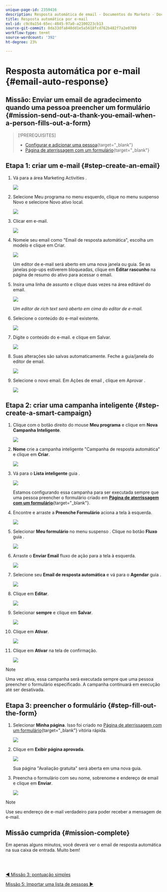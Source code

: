 ```yaml
---
unique-page-id: 2359416
description: Resposta automática de email - Documentos do Marketo - Documentação do produto
title: Resposta automática por e-mail
exl-id: c9c0a154-65ec-4845-97a0-a2100223cb13
source-git-commit: 0da33dfa840dd1e5a5618fcd762b482f7a2e0789
workflow-type: tm+mt
source-wordcount: '392'
ht-degree: 23%

---
```


# Resposta automática por e-mail {#email-auto-response}

## Missão: Enviar um email de agradecimento quando uma pessoa preencher um formulário {#mission-send-out-a-thank-you-email-when-a-person-fills-out-a-form}

>[!PREREQUISITES]
>
>* [Configurar e adicionar uma pessoa](/help/marketo/getting-started/quick-wins/get-set-up-and-add-a-person.md){target=&quot;_blank&quot;}
>* [Página de aterrissagem com um formulário](/help/marketo/getting-started/quick-wins/landing-page-with-a-form.md){target=&quot;_blank&quot;}


## Etapa 1: &#x200B;criar um e-mail {#step-create-an-email}

1. Vá para a área Marketing Activities .

   ![](assets/one-2.png)

1. Selecione Meu programa no menu esquerdo, clique no menu suspenso Novo e selecione Novo ativo local.

   ![](assets/two-3.png)

1. Clicar em e-mail.

   ![](assets/three-2.png)

1. Nomeie seu email como &quot;Email de resposta automática&quot;, escolha um modelo e clique em Criar.

   ![](assets/four-1.png)

   Um editor de e-mail será aberto em uma nova janela ou guia. Se as janelas pop-ups estiverem bloqueadas, clique em **Editar rascunho** na página de resumo do ativo para acessar o email.

1. Insira uma linha de assunto e clique duas vezes na área editável do email.

   ![](assets/five-2.png)

   _Um editor de rich text será aberto em cima do editor de e-mail._

1. Selecione o conteúdo do e-mail existente.

   ![](assets/six-2.png)

1. Digite o conteúdo do e-mail. e clique em Salvar.

   ![](assets/seven-2.png)

1. Suas alterações são salvas automaticamente. Feche a guia/janela do editor de email.

   ![](assets/eight-1.png)

1. Selecione o novo email. Em Ações de email , clique em Aprovar .

   ![](assets/image2014-9-24-11-3a55-3a16.png)

## Etapa 2: &#x200B;criar uma campanha inteligente {#step-create-a-smart-campaign}

1. Clique com o botão direito do mouse **Meu programa** e clique em **Nova Campanha Inteligente**.

   ![](assets/image2014-9-24-11-3a56-3a13.png)

1. **Nome** crie a campanha inteligente &quot;Campanha de resposta automática&quot; e clique em **Criar**.

   ![](assets/image2014-9-24-11-3a56-3a25.png)

1. Vá para o **Lista inteligente** guia .

   ![](assets/image2014-9-24-11-3a56-3a38.png)

   Estamos configurando essa campanha para ser executada sempre que uma pessoa preencher o formulário criado em [**Página de aterrissagem com um formulário**](/help/marketo/getting-started/quick-wins/landing-page-with-a-form.md){target=&quot;_blank&quot;}.

1. Encontre e arraste a **Preenche Formulário** aciona a tela à esquerda.

   ![](assets/image2014-9-24-11-3a57-3a18.png)

1. Selecionar **Meu formulário** no menu suspenso . Clique no botão **Fluxo** guia .

   ![](assets/image2014-9-24-11-3a57-3a29.png)

1. Arraste o **Enviar Email** fluxo de ação para a tela à esquerda.

   ![](assets/image2014-9-24-11-3a57-3a41.png)

1. Selecione seu **Email de resposta automática** e vá para o **Agendar** guia .

   ![](assets/image2014-9-24-11-3a57-3a53.png)

1. Clique em **Editar**.

   ![](assets/8.png)

1. Selecionar **sempre** e clique em **Salvar**.

   ![](assets/9.png)

1. Clique em **Ativar**.

   ![](assets/10.png)

1. Clique em **Ativar** na tela de confirmação.

   ![](assets/11.png)

>[!NOTE]
>
>Uma vez ativa, essa campanha será executada sempre que uma pessoa preencher o formulário especificado. A campanha continuará em execução até ser desativada.

## Etapa 3: preencher o formulário {#step-fill-out-the-form}

1. Selecionar **Minha página**. Isso foi criado no [Página de aterrissagem com um formulário](/help/marketo/getting-started/quick-wins/landing-page-with-a-form.md){target=&quot;_blank&quot;} vitória rápida.

   ![](assets/image2014-9-24-12-3a0-3a8.png)

1. Clique em **Exibir página aprovada**.

   ![](assets/image2014-9-24-12-3a0-3a18.png)

   Sua página &quot;Avaliação gratuita&quot; será aberta em uma nova guia.

1. Preencha o formulário com seu nome, sobrenome e endereço de email e clique em **Enviar**.

   ![](assets/image2014-9-24-12-3a0-3a28.png)

>[!NOTE]
>
>Use seu endereço de e-mail verdadeiro para poder receber a mensagem de e-mail.

## Missão cumprida {#mission-complete}

Em apenas alguns minutos, você deverá ver o email de resposta automática na sua caixa de entrada. Muito bem!

<br> 

[◄ Missão 3: pontuação simples](/help/marketo/getting-started/quick-wins/simple-scoring.md)

[Missão 5: Importar uma lista de pessoas ►](/help/marketo/getting-started/quick-wins/import-a-list-of-people.md)
